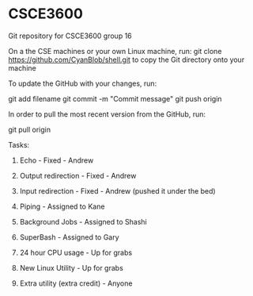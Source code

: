 CSCE3600
========

Git repository for CSCE3600 group 16

On a the CSE machines or your own Linux machine, run: git clone https://github.com/CyanBlob/shell.git to copy the Git directory onto your machine

To update the GitHub with your changes, run:

git add filename
git commit -m "Commit message"
git push origin

In order to pull the most recent version from the GitHub, run:

git pull origin


Tasks:

1) Echo - Fixed - Andrew

2) Output redirection - Fixed - Andrew

3) Input redirection - Fixed - Andrew (pushed it under the bed)


4) Piping - Assigned to Kane

5) Background Jobs - Assigned to Shashi

6) SuperBash - Assigned to Gary


7) 24 hour CPU usage - Up for grabs

8) New Linux Utility - Up for grabs


9) Extra utility (extra credit) - Anyone
